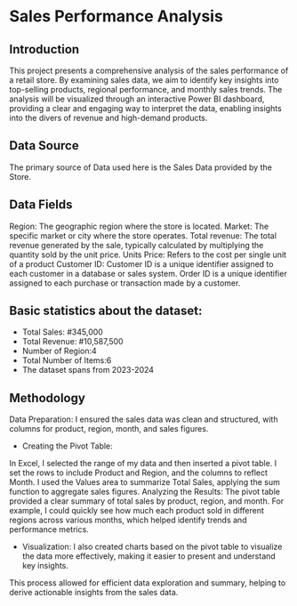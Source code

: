 # Sales Performance Analysis
## Introduction
This project presents a comprehensive analysis of the sales performance of a retail store. 
By examining sales data, we aim to identify key insights into top-selling products, regional performance, and monthly sales trends.
The analysis will be visualized through an interactive Power BI dashboard, providing a clear and engaging way to interpret the data,
enabling insights into the divers of revenue and high-demand products.

## Data Source
The primary source of Data used here is the Sales Data provided by the Store.

## Data Fields

Region: The geographic region where the store is located.
Market: The specific market or city where the store operates.
Total revenue: The total revenue generated by the sale, typically calculated by multiplying the quantity sold by the unit price.
Units Price: Refers to the cost per single unit of a product 
Customer ID: Customer ID is a unique identifier assigned to each customer in a database or sales system. 
Order ID is a unique identifier assigned to each purchase or transaction made by a customer.

## Basic statistics about the dataset:
- Total Sales: #345,000
- Total Revenue: #10,587,500
- Number of Region:4
- Total Number of Items:6
- The dataset spans from 2023-2024

## Methodology
Data Preparation: I ensured the sales data was clean and structured, with columns for product, region, month, and sales figures.

- Creating the Pivot Table:

In Excel, I selected the range of my data and then inserted a pivot table.
I set the rows to include Product and Region, and the columns to reflect Month.
I used the Values area to summarize Total Sales, applying the sum function to aggregate sales figures.
Analyzing the Results: The pivot table provided a clear summary of total sales by product, region, and month. 
For example, I could quickly see how much each product sold in different regions across various months, which helped identify trends and performance metrics.

- Visualization: I also created charts based on the pivot table to visualize the data more effectively, making it easier to present and understand key insights.

This process allowed for efficient data exploration and summary, helping to derive actionable insights from the sales data.






